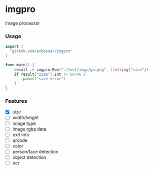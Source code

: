 # imgpro
image processor

### Usage
```go
import (
  "github.com/echosoar/imgpro"
)

func main() {
	result := imgpro.Run("./test/imgs/go.png", []string{"size"})
	if result["size"].Int != 60746 {
		panic("size error")
	}
}
```

### Features
- [x] size
- [ ] width/height
- [ ] image type 
- [ ] image rgba data
- [ ] exif info
- [ ] qrcode
- [ ] color
- [ ] person/face detection
- [ ] object detection
- [ ] ocr
